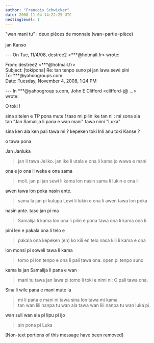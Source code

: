 ```yaml
---
author: "Francois Schwicker"
date: 2008-11-04 14:22:25 UTC
nestinglevel: 1
---
```

"wan mani tu" : deux pièces de monnaie (wan=partie=pièce)  
   
jan Kanso  
  
\--- On Tue, 11/4/08, destree2 <\*\*\*@hotmail.fr> wrote:  
  
From: destree2 <\*\*\*@hotmail.fr>  
Subject: \[tokipona\] Re: tan tenpo suno pi jan lawa sewi pini  
To: \*\*\*@yahoogroups.com  
Date: Tuesday, November 4, 2008, 1:24 PM  
  
  
  
  
  
  
\--- In \*\*\*@yahoogroup s.com, John E Clifford <clifford-j@ ...>  
wrote:  
  
O toki !  
  
sina sitelen e TP pona mute ! taso mi pilin ike tan ni : mi sona ala  
tan "Jan Samalija li pana e wan mani" tawa nimi "Luka"  
  
sina ken ala ken pali tawa mi ? kepeken toki Inli anu toki Kanse ?  
  
o tawa pona  
  
Jan Janluka  

> jan li tawa Jeliko. jan ike li utala e ona li kama jo wawa e mani  
> 

ona e jo ona li weka e ona sama  

> moli. jan pi jan sewi li kama lon nasin sama li lukin e ona li  
> 

awen tawa lon poka nasin ante.  

> sama la jan pi kulupu Lewi li lukin e ona li awen tawa lon poka  
> 

nasin ante. taso jan pi ma  

> Samalija li kama lon ona li pilin e pona tawa ona li kama ona li  
> 

pini len e pakala ona li telo e  

> pakala ona kepeken (en) ko kili en telo nasa kili li kama e ona  
> 

lon monsi pi soweli tawa li kama  

> tomo pi lon tenpo e ona li pali tawa ona. open pi tenpo suno  
> 

kama la jan Samalija li pana e wan  

> mani tu tawa jan lawa pi tomo li toki e nimi ni: O pali tawa ona.  
> 

Sina li wile pana e mani mute la  

> mi li pana e mani ni tawa sina lon tawa mi kama.  
> tan wan lili nanpa tu wan ala tawa wan lili nanpa tu wan luka pi  
> 

wan suli wan ala pi lipu pi ijo  

> sin pona pi Luka  
> 

\[Non-text portions of this message have been removed\]